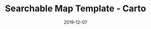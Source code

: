 ---
layout: post
categories: 
- project
title: "Searchable Map Template - Carto"
date: 2019-12-07
image: /images/projects/searchable-map-carto.jpg
description: "For more heavy duty data mapping, I made a template that uses CARTO, a paid mapping platform similar to Fusion Tables."
link: https://github.com/datamade/searchable-map-template-carto/
featured: false
published: true
---